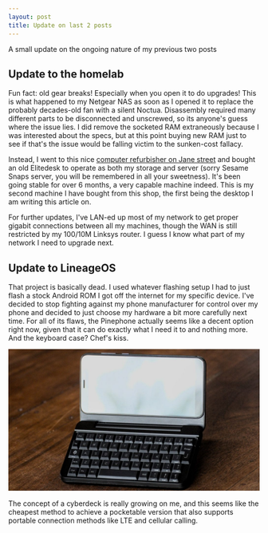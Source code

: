 ```yaml
---
layout: post
title: Update on last 2 posts
---
```


A small update on the ongoing nature of my previous two posts

## Update to the homelab

Fun fact: old gear breaks! Especially when you open it to do upgrades! This is what happened to my Netgear NAS as soon as I opened it to replace the probably decades-old fan with a silent Noctua. Disassembly required many different parts to be disconnected and unscrewed, so its anyone's guess where the issue lies. I did remove the socketed RAM extraneously because I was interested about the specs, but at this point buying new RAM just to see if that's the issue would be falling victim to the sunken-cost fallacy.

Instead, I went to this nice [computer refurbisher on Jane street](https://computation.ca/) and bought an old Elitedesk to operate as both my storage and server (sorry Sesame Snaps server, you will be remembered in all your sweetness). It's been going stable for over 6 months, a very capable machine indeed. This is my second machine I have bought from this shop, the first being the desktop I am writing this article on.

For further updates, I've LAN-ed up most of my network to get proper gigabit connections between all my machines, though the WAN is still restricted by my 100/10M Linksys router. I guess I know what part of my network I need to upgrade next.

## Update to LineageOS

That project is basically dead. I used whatever flashing setup I had to just flash a stock Android ROM I got off the internet for my specific device. I've decided to stop fighting against my phone manufacturer for control over my phone and decided to just choose my hardware a bit more carefully next time. For all of its flaws, the Pinephone actually seems like a decent option right now, given that it can do exactly what I need it to and nothing more. And the keyboard case? Chef's kiss.

![](/assets/images/update/keyboard.jpg)

The concept of a cyberdeck is really growing on me, and this seems like the cheapest method to achieve a pocketable version that also supports portable connection methods like LTE and cellular calling.